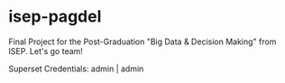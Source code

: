 # isep-pagdel
Final Project for the Post-Graduation "Big Data &amp; Decision Making" from ISEP. Let's go team!


Superset Credentials: admin | admin
